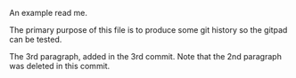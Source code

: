 An example read me.

The primary purpose of this file is to produce some git history so the gitpad can be tested.

The 3rd paragraph, added in the 3rd commit. Note that the 2nd paragraph was deleted in this commit.